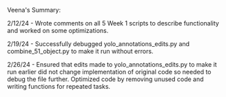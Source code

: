 Veena's Summary:

2/12/24 - Wrote comments on all 5 Week 1 scripts to describe functionality and worked on some optimizations.

2/19/24 - Successfully debugged yolo_annotations_edits.py and combine_51_object.py to make it run without errors.

2/26/24 - Ensured that edits made to yolo_annotations_edits.py to make it run earlier did not change implementation of original code so needed to debug the file further. Optimized code by removing unused code and writing functions for repeated tasks.